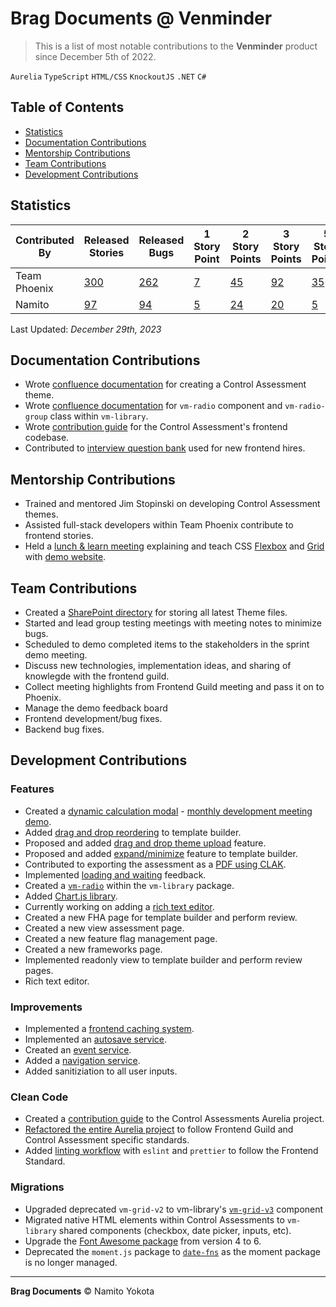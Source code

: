 # Brag Documents @ Venminder

> This is a list of most notable contributions to the **Venminder** product since December 5th of 2022.

`Aurelia` `TypeScript` `HTML/CSS` `KnockoutJS` `.NET` `C#`

## Table of Contents

-   [Statistics](#statistics)
-   [Documentation Contributions](#documentation-contributions)
-   [Mentorship Contributions](#mentorship-contributions)
-   [Team Contributions](#team-contributions)
-   [Development Contributions](#development-contributions)

## Statistics

| Contributed By | Released Stories | Released Bugs | 1 Story Point | 2 Story Points | 3 Story Points | 5 Story Points | 8 Story Points | Pull Requests | Commits |
| - | - | - | - | - | - | - | - | - | - |
| Team Phoenix | [300](https://venminder.atlassian.net/browse/PHX-2162?filter=10320) | [262](https://venminder.atlassian.net/browse/PHX-2282?filter=10322) | [7](https://venminder.atlassian.net/browse/PHX-2130?filter=10330) | [45](https://venminder.atlassian.net/browse/PHX-2162?filter=10331) | [92](https://venminder.atlassian.net/browse/PHX-2126?filter=10332) | [35](https://venminder.atlassian.net/browse/PHX-2135?filter=10333) | [10](https://venminder.atlassian.net/browse/PHX-2137?filter=10334) | | |
| Namito | [97](https://venminder.atlassian.net/browse/PHX-2162?filter=10318) | [94](https://venminder.atlassian.net/browse/PHX-2177?filter=10321) | [5](https://venminder.atlassian.net/browse/PHX-2130?filter=10326) | [24](https://venminder.atlassian.net/browse/PHX-2162?filter=10327) | [20](https://venminder.atlassian.net/browse/PHX-2026?filter=10325) | [5](https://venminder.atlassian.net/browse/PHX-1594?filter=10328) | [1](https://venminder.atlassian.net/browse/PHX-2137?filter=10329) | 285 | 1,878 |

Last Updated: _December 29th, 2023_

## Documentation Contributions

-   Wrote [confluence documentation](https://venminder.atlassian.net/wiki/spaces/CA/pages/1376419841/Creating+and+Managing+a+Theme) for creating a Control Assessment theme.
-   Wrote [confluence documentation](https://venminder.atlassian.net/wiki/spaces/EN/pages/1379663913/vm-radio) for `vm-radio` component and `vm-radio-group` class within `vm-library`.
-   Wrote [contribution guide](https://venminder.visualstudio.com/_git/Control%20Assessments?path=/Microservice/ControlAssessments.Web/control-assessments/README.md) for the Control Assessment's frontend codebase.
-   Contributed to [interview question bank](https://venminder-my.sharepoint.com/:w:/p/hunter_simpson/EZKXkv04UGZEn4nC0KORcjMB4vel_OEuKeQEJXyg7vpXww?e=QWjp9w&ovuser=c0ee997f-51ac-4ae6-bb27-9839814edd37%2CNamito.Yokota%40venminder.com&clickparams=eyJBcHBOYW1lIjoiVGVhbXMtRGVza3RvcCIsIkFwcFZlcnNpb24iOiIyNy8yMzA3MDMwNzMzMCIsIkhhc0ZlZGVyYXRlZFVzZXIiOmZhbHNlfQ%3D%3D) used for new frontend hires.

## Mentorship Contributions

-   Trained and mentored Jim Stopinski on developing Control Assessment themes.
-   Assisted full-stack developers within Team Phoenix contribute to frontend stories.
-   Held a [lunch & learn meeting](https://venminder-my.sharepoint.com/:v:/p/david_williams/ERhuoiK7_z1Nsc68x6DAkjUBHDKNYR4zrMzSxqOt-pK_OQ) explaining and teach CSS [Flexbox](https://blogs.namito.wiki/beginners-guide-to-css-flexbox) and [Grid](https://blogs.namito.wiki/beginners-guide-to-css-grid) with [demo website](https://demo.namito.wiki/).

## Team Contributions

-   Created a [SharePoint directory](https://venminder.sharepoint.com/:f:/s/ProductDesign/EunoZFdBlxRHp3LQ8CsHHkABJUW3jR2sxvjr0s8c5ijf1w?e=UYLnin) for storing all latest Theme files.
-   Started and lead group testing meetings with meeting notes to minimize bugs.
-   Scheduled to demo completed items to the stakeholders in the sprint demo meeting.
-   Discuss new technologies, implementation ideas, and sharing of knowlegde with the frontend guild.
-   Collect meeting highlights from Frontend Guild meeting and pass it on to Phoenix.
-   Manage the demo feedback board
-   Frontend development/bug fixes.
-   Backend bug fixes.

## Development Contributions

### Features

-   Created a [dynamic calculation modal](https://venminder.atlassian.net/browse/PHX-1067) - [monthly development meeting demo](https://venminder-my.sharepoint.com/:v:/p/brad_farber/ET71Hvr-pcBCiR-k8ZPaa9YBU6GXdomvLoIgMIv96HvkAw).
-   Added [drag and drop reordering](https://venminder.atlassian.net/browse/PHX-1176) to template builder.
-   Proposed and added [drag and drop theme upload](https://venminder.atlassian.net/browse/PHX-1970) feature.
-   Proposed and added [expand/minimize](https://venminder.atlassian.net/browse/PHX-1889) feature to template builder.
-   Contributed to exporting the assessment as a [PDF using CLAK](https://venminder.atlassian.net/browse/PHX-899).
-   Implemented [loading and waiting](https://venminder.atlassian.net/browse/PHX-1584) feedback.
-   Created a [`vm-radio`](https://venminder.visualstudio.com/vm-library/_git/vm-library/pullrequest/10382) within the `vm-library` package.
-   Added [Chart.js library](https://venminder.atlassian.net/browse/PHX-1594).
-   Currently working on adding a [rich text editor](https://venminder.atlassian.net/browse/PHX-2129).
-   Created a new FHA page for template builder and perform review.
-   Created a new view assessment page.
-   Created a new feature flag management page.
-   Created a new frameworks page.
-   Implemented readonly view to template builder and perform review pages.
-   Rich text editor.

### Improvements

-   Implemented a [frontend caching system](https://venminder.atlassian.net/browse/PHX-902).
-   Implemented an [autosave service](https://venminder.visualstudio.com/Control%20Assessments/_git/Control%20Assessments/pullrequest/8434?_a=files&path=/Microservice/ControlAssessments.Web/control-assessments/src/services/template-autosave-service.ts).
-   Created an [event service](https://venminder.visualstudio.com/Control%20Assessments/_git/Control%20Assessments/pullrequest/8105?_a=files&path=/Microservice/ControlAssessments.Web/control-assessments/src/services/event-service.ts).
-   Added a [navigation service](https://venminder.visualstudio.com/Control%20Assessments/_git/Control%20Assessments/pullrequest/8052).
-   Added sanitiziation to all user inputs.

### Clean Code

-   Created a [contribution guide](https://venminder.visualstudio.com/_git/Control%20Assessments?path=/Microservice/ControlAssessments.Web/control-assessments/README.md) to the Control Assessments Aurelia project.
-   [Refactored the entire Aurelia project](https://venminder.atlassian.net/browse/PHX-900) to follow Frontend Guild and Control Assessment specific standards.
-   Added [linting workflow](https://venminder.atlassian.net/browse/PHX-508) with `eslint` and `prettier` to follow the Frontend Standard.

### Migrations

-   Upgraded deprecated `vm-grid-v2` to vm-library's [`vm-grid-v3`](https://venminder.atlassian.net/browse/PHX-1269) component
-   Migrated native HTML elements within Control Assessments to `vm-library` shared components (checkbox, date picker, inputs, etc).
-   Upgrade the [Font Awesome package](https://venminder.atlassian.net/browse/PHX-901) from version 4 to 6.
-   Deprecated the `moment.js` package to [`date-fns`](https://venminder.atlassian.net/browse/PHX-1170) as the moment package is no longer managed.

<hr />

**Brag Documents**
&copy; Namito Yokota
